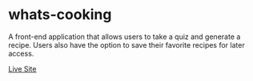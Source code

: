 # whats-cooking

A front-end application that allows users to take a quiz and generate a recipe. Users also have the option to save their favorite recipes for later access.

<a href="https://hnguy96.github.io/whats-cooking/">Live Site</a>
